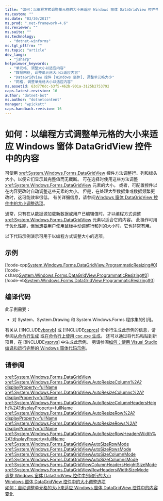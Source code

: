 ```yaml
---
title: "如何：以编程方式调整单元格的大小来适应 Windows 窗体 DataGridView 控件中的内容 | Microsoft Docs"
ms.custom: ""
ms.date: "03/30/2017"
ms.prod: ".net-framework-4.6"
ms.reviewer: ""
ms.suite: ""
ms.technology: 
  - "dotnet-winforms"
ms.tgt_pltfrm: ""
ms.topic: "article"
dev_langs: 
  - "jsharp"
helpviewer_keywords: 
  - "单元格, 调整大小以适应内容"
  - "数据网格, 调整单元格大小以适应内容"
  - "DataGridView 控件 [Windows 窗体], 调整单元格大小"
  - "网格, 调整单元格大小以适应内容"
ms.assetid: 63d770dc-b3f5-462b-901a-3125b2753792
caps.latest.revision: 16
author: "dotnet-bot"
ms.author: "dotnetcontent"
manager: "wpickett"
caps.handback.revision: 16
---
```

# 如何：以编程方式调整单元格的大小来适应 Windows 窗体 DataGridView 控件中的内容
可使用 <xref:System.Windows.Forms.DataGridView> 控件方法调整行、列和标头大小，以便它们显示其完整值而无截断。  可在选择时使用这些方法调整 <xref:System.Windows.Forms.DataGridView> 元素的大小。  或者，可配置控件以在内容更改时自动调整这些元素的大小。  但是，在处理大型数据集或数据频繁更改时，这可能效率很低。  有关详细信息，请参阅[Windows 窗体 DataGridView 控件中的大小调整选项](../../../../docs/framework/winforms/controls/sizing-options-in-the-windows-forms-datagridview-control.md)。  
  
 通常，只有在从数据源加载新数据或用户已编辑值时，才以编程方式调整 <xref:System.Windows.Forms.DataGridView> 元素以适合它的内容。  此操作可用于优化性能，但当想要用户使用鼠标手动调整行和列的大小时，它也非常有用。  
  
 以下代码示例演示可用于以编程方式调整大小的选项。  
  
## 示例  
 [!code-cpp[System.Windows.Forms.DataGridView.ProgrammaticResizing#0](../../../../samples/snippets/cpp/VS_Snippets_Winforms/System.Windows.Forms.DataGridView.ProgrammaticResizing/CPP/programmaticsizing.cpp#0)]
 [!code-csharp[System.Windows.Forms.DataGridView.ProgrammaticResizing#0](../../../../samples/snippets/csharp/VS_Snippets_Winforms/System.Windows.Forms.DataGridView.ProgrammaticResizing/CS/programmaticsizing.cs#0)]
 [!code-vb[System.Windows.Forms.DataGridView.ProgrammaticResizing#0](../../../../samples/snippets/visualbasic/VS_Snippets_Winforms/System.Windows.Forms.DataGridView.ProgrammaticResizing/VB/programmaticsizing.vb#0)]  
  
## 编译代码  
 此示例需要：  
  
-   对 System、System.Drawing 和 System.Windows.Forms 程序集的引用。  
  
 有关从 [!INCLUDE[vbprvb](../../../../includes/vbprvb-md.md)] 或 [!INCLUDE[csprcs](../../../../includes/csprcs-md.md)] 命令行生成此示例的信息，请参阅[从命令行生成](../Topic/Building%20from%20the%20Command%20Line%20\(Visual%20Basic\).md) 或[在命令行上使用 csc.exe 生成](../../../../ocs/csharp/language-reference/compiler-options/command-line-building-with-csc-exe.md)。  还可以通过将代码粘贴到新项目，在 [!INCLUDE[vsprvs](../../../../includes/vsprvs-md.md)] 中生成此示例。  另请参阅[如何：使用 Visual Studio 编译和运行完整的 Windows 窗体代码示例](http://msdn.microsoft.com/library/Bb129228\(v=vs.110\))。  
  
## 请参阅  
 <xref:System.Windows.Forms.DataGridView>   
 <xref:System.Windows.Forms.DataGridView.AutoResizeColumn%2A?displayProperty=fullName>   
 <xref:System.Windows.Forms.DataGridView.AutoResizeColumns%2A?displayProperty=fullName>   
 <xref:System.Windows.Forms.DataGridView.AutoResizeColumnHeadersHeight%2A?displayProperty=fullName>   
 <xref:System.Windows.Forms.DataGridView.AutoResizeRow%2A?displayProperty=fullName>   
 <xref:System.Windows.Forms.DataGridView.AutoResizeRows%2A?displayProperty=fullName>   
 <xref:System.Windows.Forms.DataGridView.AutoResizeRowHeadersWidth%2A?displayProperty=fullName>   
 <xref:System.Windows.Forms.DataGridViewAutoSizeRowMode>   
 <xref:System.Windows.Forms.DataGridViewAutoSizeRowsMode>   
 <xref:System.Windows.Forms.DataGridViewAutoSizeColumnMode>   
 <xref:System.Windows.Forms.DataGridViewAutoSizeColumnsMode>   
 <xref:System.Windows.Forms.DataGridViewColumnHeadersHeightSizeMode>   
 <xref:System.Windows.Forms.DataGridViewRowHeadersWidthSizeMode>   
 [调整 Windows 窗体 DataGridView 控件中列和行的大小](../../../../docs/framework/winforms/controls/resizing-columns-and-rows-in-the-windows-forms-datagridview-control.md)   
 [Windows 窗体 DataGridView 控件中的大小调整选项](../../../../docs/framework/winforms/controls/sizing-options-in-the-windows-forms-datagridview-control.md)   
 [如何：自动调整单元格的大小来适应 Windows 窗体 DataGridView 控件中的内容变化](../../../../docs/framework/winforms/controls/automatically-resize-cells-when-content-changes-in-the-datagrid.md)